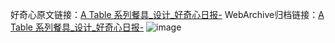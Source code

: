 好奇心原文链接：[A Table 系列餐具_设计_好奇心日报-](https://www.qdaily.com/articles/5340.html)
WebArchive归档链接：[A Table 系列餐具_设计_好奇心日报-](http://web.archive.org/web/20190623164557/https://www.qdaily.com/articles/5340.html)
![image](http://ww3.sinaimg.cn/large/007d5XDply1g3wgxdizjqj30u03krgv3)